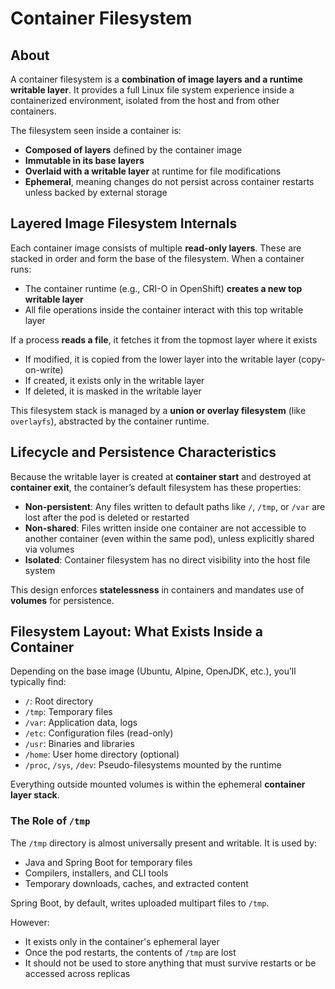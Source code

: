 # Container Filesystem

## About

A container filesystem is a **combination of image layers and a runtime writable layer**. It provides a full Linux file system experience inside a containerized environment, isolated from the host and from other containers.

The filesystem seen inside a container is:

* **Composed of layers** defined by the container image
* **Immutable in its base layers**
* **Overlaid with a writable layer** at runtime for file modifications
* **Ephemeral**, meaning changes do not persist across container restarts unless backed by external storage

## **Layered Image Filesystem Internals**

Each container image consists of multiple **read-only layers**. These are stacked in order and form the base of the filesystem. When a container runs:

* The container runtime (e.g., CRI-O in OpenShift) **creates a new top writable layer**
* All file operations inside the container interact with this top writable layer

If a process **reads a file**, it fetches it from the topmost layer where it exists

* If modified, it is copied from the lower layer into the writable layer (copy-on-write)
* If created, it exists only in the writable layer
* If deleted, it is masked in the writable layer

This filesystem stack is managed by a **union or overlay filesystem** (like `overlayfs`), abstracted by the container runtime.

## **Lifecycle and Persistence Characteristics**

Because the writable layer is created at **container start** and destroyed at **container exit**, the container’s default filesystem has these properties:

* **Non-persistent**: Any files written to default paths like `/`, `/tmp`, or `/var` are lost after the pod is deleted or restarted
* **Non-shared**: Files written inside one container are not accessible to another container (even within the same pod), unless explicitly shared via volumes
* **Isolated**: Container filesystem has no direct visibility into the host file system

This design enforces **statelessness** in containers and mandates use of **volumes** for persistence.

## **Filesystem Layout: What Exists Inside a Container**

Depending on the base image (Ubuntu, Alpine, OpenJDK, etc.), you’ll typically find:

* `/`: Root directory
* `/tmp`: Temporary files
* `/var`: Application data, logs
* `/etc`: Configuration files (read-only)
* `/usr`: Binaries and libraries
* `/home`: User home directory (optional)
* `/proc`, `/sys`, `/dev`: Pseudo-filesystems mounted by the runtime

Everything outside mounted volumes is within the ephemeral **container layer stack**.

### **The Role of `/tmp`**

The `/tmp` directory is almost universally present and writable. It is used by:

* Java and Spring Boot for temporary files
* Compilers, installers, and CLI tools
* Temporary downloads, caches, and extracted content

Spring Boot, by default, writes uploaded multipart files to `/tmp`.

However:

* It exists only in the container's ephemeral layer
* Once the pod restarts, the contents of `/tmp` are lost
* It should not be used to store anything that must survive restarts or be accessed across replicas





